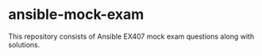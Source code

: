 # ansible-mock-exam

This repository consists of Ansible EX407 mock exam questions along with solutions. 
